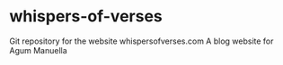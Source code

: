 # whispers-of-verses
Git repository for the website whispersofverses.com
A blog website for Agum Manuella
